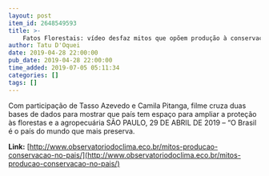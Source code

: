 ```yaml
---
layout: post
item_id: 2648549593
title: >-
    Fatos Florestais: vídeo desfaz mitos que opõem produção à conservação no país
author: Tatu D'Oquei
date: 2019-04-28 22:00:00
pub_date: 2019-04-28 22:00:00
time_added: 2019-07-05 05:11:34
categories: []
tags: []
---
```


Com participação de Tasso Azevedo e Camila Pitanga, filme cruza duas bases de dados para mostrar que país tem espaço para ampliar a proteção às florestas e a agropecuária SÃO PAULO, 29 DE ABRIL DE 2019 – “O Brasil é o país do mundo que mais preserva.

**Link:** [http://www.observatoriodoclima.eco.br/mitos-producao-conservacao-no-pais/](http://www.observatoriodoclima.eco.br/mitos-producao-conservacao-no-pais/)

